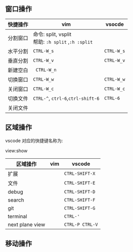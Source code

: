 ## 窗口操作

| 快捷操作 | vim                                                          | vsocde     |
| -------- | ------------------------------------------------------------ | ---------- |
| 分割窗口 | 命令: split, vsplit<br />帮助: `:h split` ,`:h :split`<br /> |            |
| 水平分割 | `CTRL-W_s`                                                   | `CTRL-W_s` |
| 垂直分割 | `CTRL-W_v`                                                   | `CTRL-W_v` |
| 新建空白 | ` CTRL-W_n`                                                  |            |
| 切换窗口 | `CTRL-W_w`                                                   | `CTRL-W_w` |
| 关闭窗口 | `CTRL-W_c`                                                   | `CTRL-W_c` |
| 切换文件 | `CTRL-^`, `ctrl-6`,`ctrl-shift-6`                            | `CTRL-6`   |
| 关闭文件 |                                                              |            |

 

## 区域操作

vscode 对应的快捷键名称为:

view:show

| 区域操作        | vim  | vscode          |
| --------------- | ---- | --------------- |
| 扩展            |      | `CTRL-SHIFT-X`  |
| 文件            |      | `CTRL-SHIFT-E`  |
| debug           |      | `CTRL-SHIFT-D`  |
| search          |      | `CTRL-SHIFT-F`  |
| git             |      | `CTRL-SHIFT-G`  |
| terminal        |      | `CTRL-'`        |
| next plane view |      | `CTRL-P CTRL-V` |



## 移动操作

